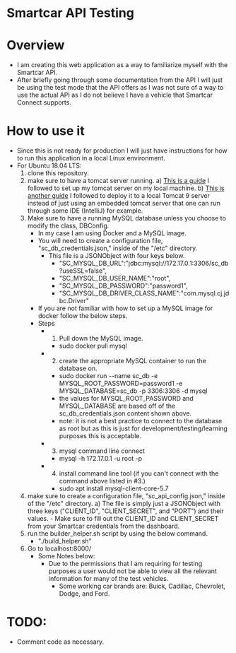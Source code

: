 # Smartcar API Testing


# Overview
- I am creating this web application as a way to familiarize myself with the Smartcar API.
- After briefly going through some documentation from the API I will just be using the test mode that the API offers as
I was not sure of a way to use the actual API as I do not believe I have a vehicle that Smartcar Connect supports.


# How to use it
- Since this is not ready for production I will just have instructions for how to run this application in a local
Linux environment.
- For Ubuntu 18.04 LTS:
    1) clone this repository.
    2) make sure to have a tomcat server running.
        a) [This is a guide](https://www.digitalocean.com/community/tutorials/install-tomcat-9-ubuntu-1804) I followed 
        to set up my tomcat server on my local machine.
        b) [This is another guide](https://www.baeldung.com/tomcat-root-application) I followed to deploy it to a local 
        Tomcat 9 server instead of just using an embedded tomcat server that one can run through some IDE (IntelliJ) 
        for example.
    3) Make sure to have a running MySQL database unless you choose to modify the class, DBConfig. 
        - In my case I am using Docker and a MySQL image.
        - You will need to create a configuration file, "sc_db_credentials.json," inside of the "/etc" directory. 
            - This file is a JSONObject with four keys below.
                - "SC_MYSQL_DB_URL":"jdbc:mysql://172.17.0.1:3306/sc_db?useSSL=false",
                - "SC_MYSQL_DB_USER_NAME":"root",
                - "SC_MYSQL_DB_PASSWORD":"password1",
                - "SC_MYSQL_DB_DRIVER_CLASS_NAME":"com.mysql.cj.jdbc.Driver"
        - If you are not familiar with how to set up a MySQL image for docker follow the below steps.
        - Steps
            - 1. Pull down the MySQL image.
                - sudo docker pull mysql
            - 2. create the appropriate MySQL container to run the database on.
                - sudo docker run --name sc_db -e MYSQL_ROOT_PASSWORD=password1 -e MYSQL_DATABASE=sc_db -p 3306:3306 -d mysql
                - the values for MYSQL_ROOT_PASSWORD and MYSQL_DATABASE are based off of the sc_db_credentials.json content
                shown above.
                - note: it is not a best practice to connect to the database as root but as this is just for 
                development/testing/learning purposes this is acceptable.
            - 3. mysql command line connect
                - mysql -h 172.17.0.1 -u root -p
            - 4. install command line tool (if you can't connect with the command above listed in #3.) 
                - sudo apt install mysql-client-core-5.7
    4) make sure to create a configuration file, "sc_api_config.json," inside of the "/etc" directory. 
        a) The file is simply just a JSONObject with three keys ("CLIENT_ID", "CLIENT_SECRET", and "PORT") and their values.
            - Make sure to fill out the CLIENT_ID and CLIENT_SECRET from your Smartcar credentials from the dashboard.
    5) run the builder_helper.sh script by using the below command.
        - "./build_helper.sh"
    6) Go to localhost:8000/
        - Some Notes below:
            - Due to the permissions that I am requiring for testing purposes a user would not be able to view
            all the relevant information for many of the test vehicles.
                - Some working car brands are: Buick, Cadillac, Chevrolet, Dodge, and Ford.
                
                
# TODO:
- Comment code as necessary.